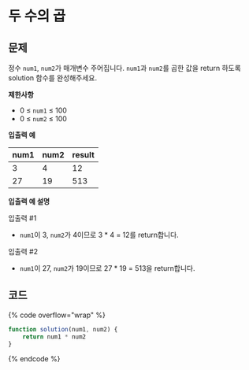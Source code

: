 # 두 수의 곱

## 문제

정수 `num1`, `num2`가 매개변수 주어집니다. `num1`과 `num2`를 곱한 값을 return 하도록 solution 함수를 완성해주세요.



**제한사항**

* 0 ≤ `num1` ≤ 100
* 0 ≤ `num2` ≤ 100



**입출력 예**

| num1 | num2 | result |
| ---- | ---- | ------ |
| 3    | 4    | 12     |
| 27   | 19   | 513    |



**입출력 예 설명**

입출력 #1

* `num1`이 3, `num2`가 4이므로 3 \* 4 = 12를 return합니다.

입출력 #2

* `num1`이 27, `num2`가 19이므로 27 \* 19 = 513을 return합니다.



## 코드

{% code overflow="wrap" %}
```javascript
function solution(num1, num2) {
    return num1 * num2
}
```
{% endcode %}
